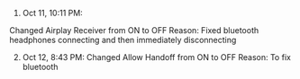 1. Oct 11, 10:11 PM:

Changed Airplay Receiver from ON to OFF
Reason: Fixed bluetooth headphones connecting and then immediately disconnecting


2. Oct 12, 8:43 PM:
Changed Allow Handoff from ON to OFF
Reason: To fix bluetooth
